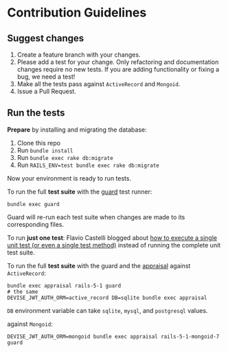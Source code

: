 # Contribution Guidelines

## Suggest changes

1. Create a feature branch with your changes.
2. Please add a test for your change. Only refactoring and documentation changes require no new tests. If you are adding functionality or fixing a bug, we need a test!
3. Make all the tests pass against `ActiveRecord` and `Mongoid`.
4. Issue a Pull Request.

## Run the tests

**Prepare** by installing and migrating the database:

1. Clone this repo
1. Run `bundle install`
1. Run `bundle exec rake db:migrate`
1. Run `RAILS_ENV=test bundle exec rake db:migrate`

Now your environment is ready to run tests.

To run the full **test suite** with the [guard](https://github.com/guard/guard) test runner:

```shell
bundle exec guard
```

Guard will re-run each test suite when changes are made to its corresponding files.

To run **just one test**: Flavio Castelli blogged about [how to execute a single unit test (or even a single test method)](https://flavio.castelli.me/2010/05/28/how-to-run-a-single-rails-unit-test/) instead of running the complete unit test suite.

To run the full **test suite** with the guard and the [appraisal](https://github.com/thoughtbot/appraisal) against `ActiveRecord`:

```shell
bundle exec appraisal rails-5-1 guard
# the same
DEVISE_JWT_AUTH_ORM=active_record DB=sqlite bundle exec appraisal
```

`DB` environment variable can take `sqlite`, `mysql`, and `postgresql` values.

against `Mongoid`:

```shell
DEVISE_JWT_AUTH_ORM=mongoid bundle exec appraisal rails-5-1-mongoid-7 guard
```
